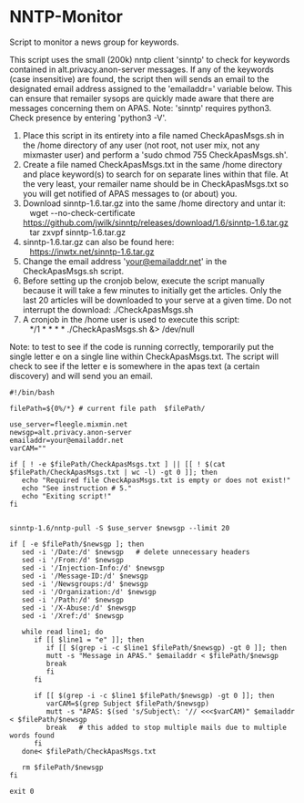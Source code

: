 # NNTP-Monitor
Script to monitor a news group for keywords.
  
 This script uses the small (200k) nntp client 'sinntp' to check for keywords contained in
 alt.privacy.anon-server messages.  If any of the keywords (case insensitive) are found,
 the script then will sends an email to the designated email address assigned to the
 'emailaddr=' variable below.  This can ensure that remailer sysops are quickly made
 aware that there are messages concerning them on APAS.
 Note: 'sinntp' requires python3.  Check presence by entering 'python3 -V'.

 1. Place this script in its entirety into a file named CheckApasMsgs.sh in the /home
    directory of any user (not root, not user mix, not any mixmaster user) and perform a
    'sudo chmod 755 CheckApasMsgs.sh'.
 2. Create a file named CheckApasMsgs.txt in the same /home directory and place keyword(s)
    to search for on separate lines within that file.  At the very least, your remailer
    name should be in CheckApasMsgs.txt so you will get notified of APAS messages to
    (or about) you.
 3. Download sinntp-1.6.tar.gz into the same /home directory and untar it:  
 &nbsp;&nbsp;&nbsp;wget --no-check-certificate https://github.com/jwilk/sinntp/releases/download/1.6/sinntp-1.6.tar.gz  
 &nbsp;&nbsp;&nbsp;tar zxvpf sinntp-1.6.tar.gz  
 4. sinntp-1.6.tar.gz can also be found here:  
 &nbsp;&nbsp;&nbsp;https://inwtx.net/sinntp-1.6.tar.gz  
 5. Change the email address 'your@emailaddr.net' in the CheckApasMsgs.sh script.
 6. Before setting up the cronjob below, execute the script manually because it will take a
    few minutes to initially get the articles.  Only the last 20 articles will be downloaded
    to your serve at a given time.  Do not interrupt the download: ./CheckApasMsgs.sh
 7. A cronjob in the /home user is used to execute this script:  
 &nbsp;&nbsp;&nbsp;*/1 * * * * ./CheckApasMsgs.sh &> /dev/null

 Note: to test to see if the code is running correctly, temporarily put the single letter e
 on a single line within CheckApasMsgs.txt.  The script will check to see if the letter e
 is somewhere in the apas text (a certain discovery) and will send you an email.
 
``` 
#!/bin/bash

filePath=${0%/*} # current file path  $filePath/  

use_server=fleegle.mixmin.net  
newsgp=alt.privacy.anon-server  
emailaddr=your@emailaddr.net  
varCAM=""  
  
if [ ! -e $filePath/CheckApasMsgs.txt ] || [[ ! $(cat $filePath/CheckApasMsgs.txt | wc -l) -gt 0 ]]; then  
   echo "Required file CheckApasMsgs.txt is empty or does not exist!"  
   echo "See instruction # 5."  
   echo "Exiting script!"  
fi  
  
  
sinntp-1.6/nntp-pull -S $use_server $newsgp --limit 20  
  
if [ -e $filePath/$newsgp ]; then  
   sed -i '/Date:/d' $newsgp   # delete unnecessary headers  
   sed -i '/From:/d' $newsgp  
   sed -i '/Injection-Info:/d' $newsgp  
   sed -i '/Message-ID:/d' $newsgp  
   sed -i '/Newsgroups:/d' $newsgp  
   sed -i '/Organization:/d' $newsgp  
   sed -i '/Path:/d' $newsgp  
   sed -i '/X-Abuse:/d' $newsgp  
   sed -i '/Xref:/d' $newsgp  
  
   while read line1; do  
      if [[ $line1 = "e" ]]; then  
         if [[ $(grep -i -c $line1 $filePath/$newsgp) -gt 0 ]]; then  
         mutt -s "Message in APAS." $emailaddr < $filePath/$newsgp  
         break  
         fi  
      fi  
  
      if [[ $(grep -i -c $line1 $filePath/$newsgp) -gt 0 ]]; then  
         varCAM=$(grep Subject $filePath/$newsgp)  
         mutt -s "APAS: $(sed 's/Subject\: '// <<<$varCAM)" $emailaddr < $filePath/$newsgp  
         break   # this added to stop multiple mails due to multiple words found  
      fi  
   done< $filePath/CheckApasMsgs.txt  
  
   rm $filePath/$newsgp  
fi  
  
exit 0    
```  
